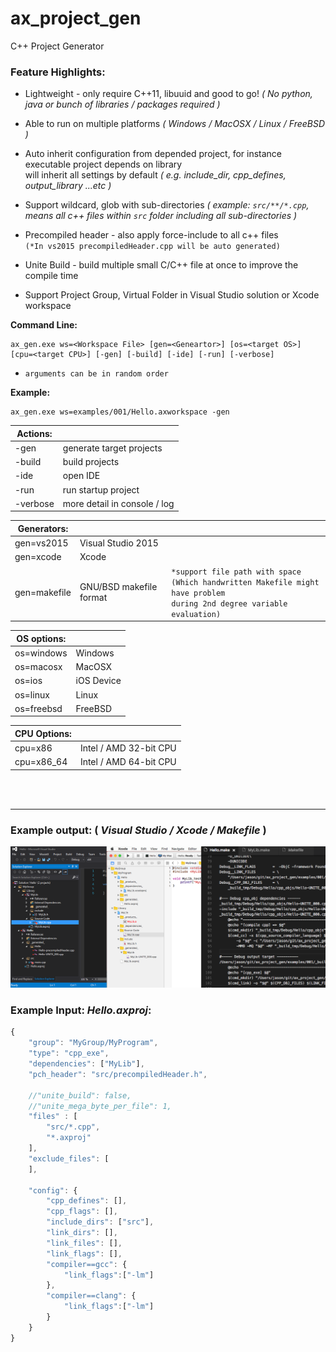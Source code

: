# ax_project_gen
C++ Project Generator

### Feature Highlights:
* Lightweight - only require C++11, libuuid and good to go! *( No python, java or bunch of libraries / packages required )*

* Able to run on multiple platforms *( Windows / MacOSX / Linux / FreeBSD )*

* Auto inherit configuration from depended project, for instance executable project depends on library <br> will inherit all settings by default *( e.g. include_dir, cpp_defines, output_library ...etc )*

* Support wildcard, glob with sub-directories *( example: ```src/**/*.cpp```,  means all c++ files within `src` folder including all sub-directories )*

* Precompiled header - also apply force-include to all c++ files<br>
`(*In vs2015 precompiledHeader.cpp will be auto generated)`

* Unite Build - build multiple small C/C++ file at once to improve the compile time

* Support Project Group, Virtual Folder in Visual Studio solution or Xcode workspace

**Command Line:**
```
ax_gen.exe ws=<Workspace File> [gen=<Geneartor>] [os=<target OS>] [cpu=<target CPU>] [-gen] [-build] [-ide] [-run] [-verbose] 
```
- `arguments can be in random order`

**Example:**
```
ax_gen.exe ws=examples/001/Hello.axworkspace -gen
```

|**Actions:**||
|-----------|------------------------------|
| -gen		| generate target projects     |
| -build	| build projects               |
| -ide		| open IDE                     |
| -run		| run startup project          |
| -verbose  | more detail in console / log |

|**Generators:**|||
|--------------|-------------------------|---|
| gen=vs2015   | Visual Studio 2015      ||
| gen=xcode    | Xcode                   ||
| gen=makefile | GNU/BSD makefile format | `*support file path with space` <br>`(Which handwritten Makefile might have problem`<br>`during 2nd degree variable evaluation)` |

|**OS options:**||
|------------|------------|
| os=windows | Windows |
| os=macosx  | MacOSX     |
| os=ios     | iOS Device |
| os=linux   | Linux      |
| os=freebsd | FreeBSD    |

|**CPU Options:**||
|------------|------------|
| cpu=x86    | Intel / AMD 32-bit CPU  |
| cpu=x86_64 | Intel / AMD 64-bit CPU  |

<br>
<br>

--------

### Example output: ( *Visual Studio / Xcode / Makefile* )
![Visual Studio Solution](doc/ScreenShots/2017-04-03.png)

### Example Input: *Hello.axproj*:
```javascript
{
	"group": "MyGroup/MyProgram",
	"type": "cpp_exe",
	"dependencies": ["MyLib"],
	"pch_header": "src/precompiledHeader.h",

	//"unite_build": false,
	//"unite_mega_byte_per_file": 1,
	"files" : [
		"src/*.cpp",
		"*.axproj"
	],
	"exclude_files": [
	],		

	"config": {
		"cpp_defines": [],
		"cpp_flags": [],
		"include_dirs": ["src"],
		"link_dirs": [],
		"link_files": [],
		"link_flags": [],
		"compiler==gcc": {
			"link_flags":["-lm"]			
		},
		"compiler==clang": {
			"link_flags":["-lm"]			
		}
	}
}

```